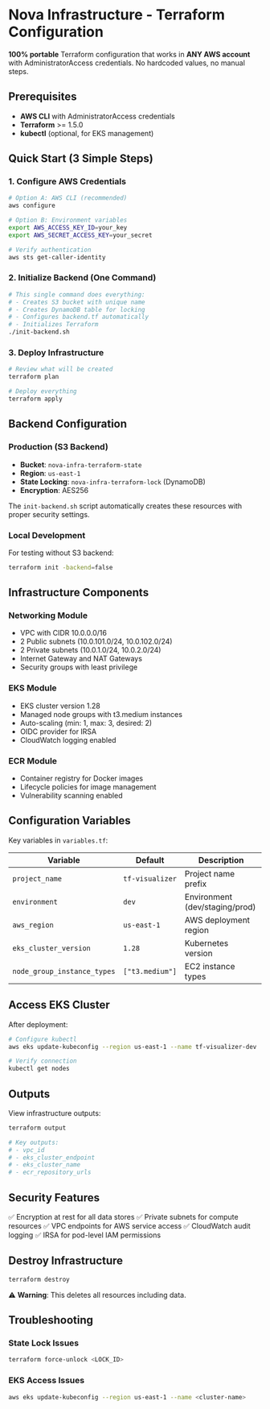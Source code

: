 # Nova Infrastructure - Terraform Configuration

**100% portable** Terraform configuration that works in **ANY AWS account** with AdministratorAccess credentials. No hardcoded values, no manual steps.

## Prerequisites

- **AWS CLI** with AdministratorAccess credentials
- **Terraform** >= 1.5.0
- **kubectl** (optional, for EKS management)

## Quick Start (3 Simple Steps)

### 1. Configure AWS Credentials

```bash
# Option A: AWS CLI (recommended)
aws configure

# Option B: Environment variables
export AWS_ACCESS_KEY_ID=your_key
export AWS_SECRET_ACCESS_KEY=your_secret

# Verify authentication
aws sts get-caller-identity
```

### 2. Initialize Backend (One Command)

```bash
# This single command does everything:
# - Creates S3 bucket with unique name
# - Creates DynamoDB table for locking
# - Configures backend.tf automatically
# - Initializes Terraform
./init-backend.sh
```

### 3. Deploy Infrastructure

```bash
# Review what will be created
terraform plan

# Deploy everything
terraform apply
```

## Backend Configuration

### Production (S3 Backend)

- **Bucket**: `nova-infra-terraform-state`
- **Region**: `us-east-1`
- **State Locking**: `nova-infra-terraform-lock` (DynamoDB)
- **Encryption**: AES256

The `init-backend.sh` script automatically creates these resources with proper security settings.

### Local Development

For testing without S3 backend:

```bash
terraform init -backend=false
```

## Infrastructure Components

### Networking Module

- VPC with CIDR 10.0.0.0/16
- 2 Public subnets (10.0.101.0/24, 10.0.102.0/24)
- 2 Private subnets (10.0.1.0/24, 10.0.2.0/24)
- Internet Gateway and NAT Gateways
- Security groups with least privilege

### EKS Module

- EKS cluster version 1.28
- Managed node groups with t3.medium instances
- Auto-scaling (min: 1, max: 3, desired: 2)
- OIDC provider for IRSA
- CloudWatch logging enabled

### ECR Module

- Container registry for Docker images
- Lifecycle policies for image management
- Vulnerability scanning enabled

## Configuration Variables

Key variables in `variables.tf`:

| Variable                    | Default         | Description                    |
| --------------------------- | --------------- | ------------------------------ |
| `project_name`              | `tf-visualizer` | Project name prefix            |
| `environment`               | `dev`           | Environment (dev/staging/prod) |
| `aws_region`                | `us-east-1`     | AWS deployment region          |
| `eks_cluster_version`       | `1.28`          | Kubernetes version             |
| `node_group_instance_types` | `["t3.medium"]` | EC2 instance types             |

## Access EKS Cluster

After deployment:

```bash
# Configure kubectl
aws eks update-kubeconfig --region us-east-1 --name tf-visualizer-dev

# Verify connection
kubectl get nodes
```

## Outputs

View infrastructure outputs:

```bash
terraform output

# Key outputs:
# - vpc_id
# - eks_cluster_endpoint
# - eks_cluster_name
# - ecr_repository_urls
```

## Security Features

✅ Encryption at rest for all data stores
✅ Private subnets for compute resources
✅ VPC endpoints for AWS service access
✅ CloudWatch audit logging
✅ IRSA for pod-level IAM permissions

## Destroy Infrastructure

```bash
terraform destroy
```

⚠️ **Warning**: This deletes all resources including data.

## Troubleshooting

### State Lock Issues

```bash
terraform force-unlock <LOCK_ID>
```

### EKS Access Issues

```bash
aws eks update-kubeconfig --region us-east-1 --name <cluster-name>
```
